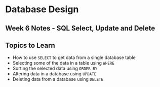 # Database Design

## Week 6 Notes - SQL Select, Update and Delete

## Topics to Learn

- How to use `SELECT` to get data from a single database table
- Selecting some of the data in a table using `WHERE`
- Sorting the selected data using `ORDER BY`
- Altering data in a database using `UPDATE`
- Deleting data from a database using `DELETE`
